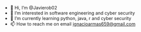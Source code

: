 - 👋 Hi, I’m @Javierob02
- 👀 I’m interested in software engineering and cyber security
- 🌱 I’m currently learning python, java, r and cyber security
- 📫 How to reach me on email ignacioarmas659@gmail.com

<!---
Javierob02/Javierob02 is a ✨ special ✨ repository because its `README.md` (this file) appears on your GitHub profile.
You can click the Preview link to take a look at your changes.
--->
